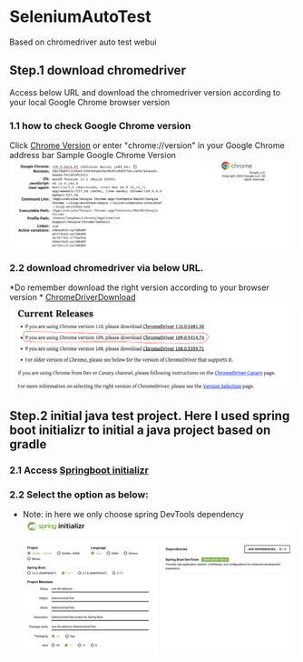 # SeleniumAutoTest
Based on chromedriver auto test webui

## Step.1 download chromedriver
Access below URL and download the chromedriver version according to your local Google Chrome browser version
### 1.1 how to check Google Chrome version
Click [Chrome Version](chrome://version) or enter "chrome://version" in your Google Chrome address bar
Sample Google Chrome Version
![Google Chrome Version](./images/GoogleChromeVersion-Sample.png)
### 2.2 download chromedriver via below URL. 
*Do remember download the right version according to your browser version *
[ChromeDriverDownload](https://chromedriver.chromium.org/downloads)
![chromedriver download](./images/chromedriver_download.png)

## Step.2 initial java test project. Here I used spring boot initializr to initial a java project based on gradle
### 2.1 Access [Springboot initializr](https://start.spring.io/)
### 2.2 Select the option as below:
* Note: in here we only choose spring DevTools dependency 
![Sprintboot Project Initial](./images/initial_project.png)
